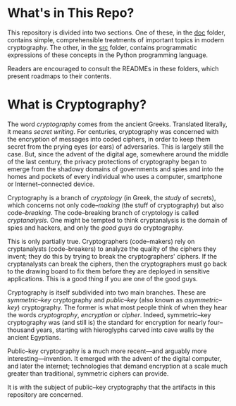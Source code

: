 # What's in This Repo?

This repository is divided into two sections. One of these, in the [doc](https://github.com/dchampion/crypto/tree/master/doc) folder, contains simple, comprehensible treatments of important topics in modern cryptography. The other, in the [src](https://github.com/dchampion/crypto/tree/master/src) folder, contains programmatic expressions of these concepts in the Python programming language.

Readers are encouraged to consult the READMEs in these folders, which present roadmaps to their contents.

# What is Cryptography?

The word _cryptography_ comes from the ancient Greeks. Translated literally, it means _secret writing_. For centuries, cryptography was concerned with the encryption of messages into coded ciphers, in order to keep them secret from the prying eyes (or ears) of adversaries. This is largely still the case. But, since the advent of the digital age, somewhere around the middle of the last century, the privacy protections of cryptography began to emerge from the shadowy domains of governments and spies and into the homes and pockets of every individual who uses a computer, smartphone or Internet&ndash;connected device.

Cryptography is a branch of _cryptology_ (in Greek, the _study_ of secrets), which concerns not only code&ndash;_making_ (the stuff of cryptography) but also code&ndash;_breaking_. The code&ndash;breaking branch of cryptology is called _cryptanalysis_. One might be tempted to think cryptanalysis is the domain of spies and hackers, and only the _good guys_ do cryptography.

This is only partially true. Cryptographers (code&ndash;makers) rely on cryptanalysts (code&ndash;breakers) to analyze the quality of the ciphers they invent; they do this by trying to break the cryptographers' ciphers. If the cryptanalysts can break the ciphers, then the cryptographers must go back to the drawing board to fix them before they are deployed in sensitive applications. This is a good thing if you are one of the good guys.

Cryptography is itself subdivided into two main branches. These are _symmetric&ndash;key_ cryptography and _public&ndash;key_ (also known as _asymmetric&ndash;key_) cryptography. The former is what most people think of when they hear the words _cryptography_, _encryption_ or _cipher_. Indeed, symmetric&ndash;key cryptography was (and still is) the standard for encryption for nearly four&ndash;thousand years, starting with hieroglyphs carved into cave walls by the ancient Egyptians.

Public&ndash;key cryptography is a much more recent&mdash;and arguably more interesting&mdash;invention. It emerged with the advent of the digital computer, and later the internet; technologies that demand encryption at a scale much greater than traditional, symmetric ciphers can provide.

It is with the subject of public&ndash;key cryptography that the artifacts in this repository are concerned.
